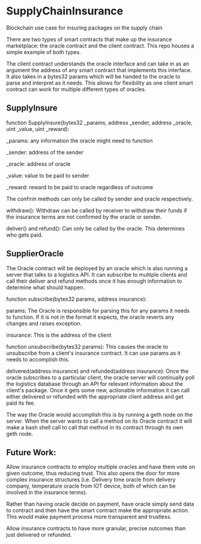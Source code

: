# SupplyChainInsurance
Blockchain use case for insuring packages on the supply chain

There are two types of smart contracts that make up the insurance marketplace: the oracle contract and the client contract.
This repo houses a simple example of both types.

The client contract understands the oracle interface and can take in as an argument the address of any smart contract that implements this interface.
It also takes in a bytes32 params which will be handed to the oracle to parse and interpret as it needs. This allows for flexibility as one client smart contract can work for multiple different types of oracles.

## SupplyInsure
function SupplyInsure(bytes32 _params, address _sender, address _oracle, uint _value, uint _reward):

_params: any information the oracle might need to function

_sender: address of the sender

_oracle: address of oracle

_value: value to be paid to sender

_reward: reward to be paid to oracle regardless of outcome


The confirm methods can only be called by sender and oracle respectively.

withdraw(): Withdraw can be called by receiver to withdraw their funds if the insurance terms are not confirmed by the oracle or sender.

deliver() and refund(): Can only be called by the oracle. This determines who gets paid.

## SupplierOracle
The Oracle contract will be deployed by an oracle which is also running a server that talks to a logistics API. It can subscribe to multiple clients and call their deliver and refund methods once it has enough information to determine what should happen.

function subscribe(bytes32 params, address insurance):

params: The Oracle is responsible for parsing this for any params it needs to function. If it is not in the format it expects, the oracle reverts any changes and raises exception.

insurance: This is the address of the client

function unsubscribe(bytes32 params): This causes the oracle to unsubscribe from a client's insurance contract. It can use params as it needs to accomplish this.

delivered(address insurance) and refunded(address insurance): Once the oracle subscribes to a particular client, the oracle server will continually poll the logistics database through an API for relevant information about the client's package. Once it gets some new, actionable information it can call either delivered or refunded with the appropriate client address and get paid its fee.

The way the Oracle would accomplish this is by running a geth node on the server. When the server wants to call a method on its Oracle contract it will make a bash shell call to call that method in its contract through its own geth node.

## Future Work:
Allow insurance contracts to employ multiple oracles and have them vote on given outcome, thus reducing trust. This also opens the door for more complex insurance structures (i.e. Delivery time oracle from delivery company, temperature oracle from IOT device, both of which can be involved in the insurance terms).

Rather than having oracle decide on payment, have oracle simply send data to contract and then have the smart contract make the appropriate action. This would make payment process more transparent and trustless.

Allow insurance contracts to have more granular, precise outcomes than just delivered or refunded.
